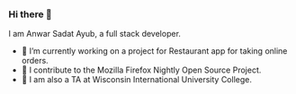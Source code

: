 ### Hi there 👋

I am Anwar Sadat Ayub, a full stack developer.

- 🔭 I’m currently working on a project for Restaurant app for taking online orders.
- 🌱 I contribute to the Mozilla Firefox Nightly Open Source Project.
- 🤵 I am also a TA at Wisconsin International University College.

<!--
**momokid/momokid** is a ✨ _special_ ✨ repository because its `README.md` (this file) appears on your GitHub profile.

Here are some ideas to get you started:

- 👯 I’m looking to collaborate on ...
- 🤔 I’m looking for help with ...
- 💬 Ask me about ...
- 📫 How to reach me: ...
- 😄 Pronouns: ...
- ⚡ Fun fact: ...
-->

